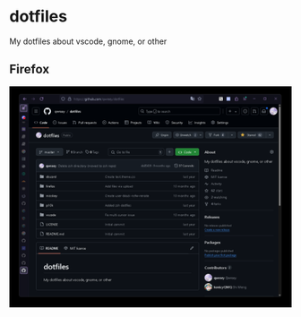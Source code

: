 # dotfiles
My dotfiles about vscode, gnome, or other

## Firefox

![Firefix windows screenshot](./firefox/firefox-windows.png)
